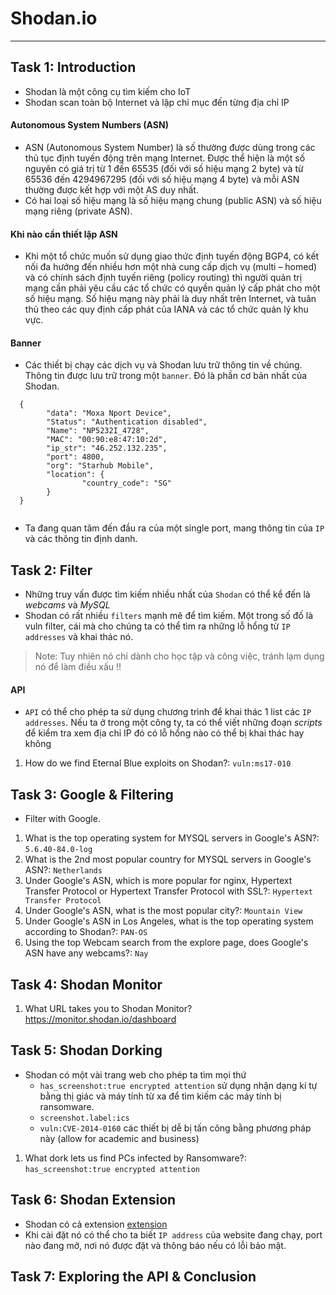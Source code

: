 # Shodan.io

----

## Task 1: Introduction

- Shodan là một công cụ tìm kiếm cho IoT
- Shodan scan toàn bộ Internet và lập chỉ mục đến từng địa chỉ IP

#### Autonomous System Numbers  (ASN)

- ASN (Autonomous System Number) là số thường được dùng trong các thủ tục định tuyến động trên mạng Internet. Được thể hiện là một số nguyên có giá trị từ 1 đến 65535 (đối với số hiệu mạng 2 byte) và từ 65536 đến 4294967295 (đối với số hiệu mạng 4 byte) và mỗi ASN thường được kết hợp với một AS duy nhất.
- Có hai loại số hiệu mạng là số hiệu mạng chung (public ASN) và số hiệu mạng riêng (private ASN).

#### Khi nào cần thiết lập ASN
- Khi một tổ chức muốn sử dụng giao thức định tuyến động BGP4, có kết nối đa hướng đến nhiều hơn một nhà cung cấp dịch vụ (multi – homed) và có chính sách định tuyến riêng (policy routing) thì người quản trị mạng cần phải yêu cầu các tổ chức có quyền quản lý cấp phát cho một số hiệu mạng. Số hiệu mạng này phải là duy nhất trên Internet, và tuân thủ theo các quy định cấp phát của IANA và các tổ chức quản lý khu vực.

#### Banner
- Các thiết bị chạy các dịch vụ và Shodan lưu trữ thông tin về chúng. Thông tin được lưu trữ trong một `banner`. Đó là phần cơ bản nhất của Shodan.

```
  {
		"data": "Moxa Nport Device",
		"Status": "Authentication disabled",
		"Name": "NP5232I_4728",
		"MAC": "00:90:e8:47:10:2d",
		"ip_str": "46.252.132.235",
		"port": 4800,
		"org": "Starhub Mobile",
		"location": {
				"country_code": "SG"
		}
  }
  
```

- Ta đang quan tâm đến đầu ra của một single port, mang thông tin của `IP` và các thông tin định danh.


## Task 2: Filter

- Những truy vấn được tìm kiếm nhiều nhất của `Shodan` có thể kể đến là _webcams_ và _MySQL_
- Shodan có rất nhiều `filters` mạnh mẽ để tìm kiếm. Một trong số đố là vuln filter, cái mà cho chúng ta có thể tìm ra những lỗ hổng từ `IP addresses` và khai thác nó.
> Note: Tuy nhiên nó chỉ dành cho học tập và công việc, tránh lạm dụng nó để làm điều xấu !!

#### API

- `API` có thể cho phép ta sử dụng chương trình để khai thác 1 list các `IP addresses`. Nếu ta ở trong một công ty, ta có thể viết những đoạn _scripts_ để kiểm tra xem địa chỉ IP đó có lỗ hổng nào có thể bị khai thác hay không

1. How do we find Eternal Blue exploits on Shodan?: `vuln:ms17-010`


## Task 3: Google & Filtering

- Filter with Google.

1. What is the top operating system for MYSQL servers in Google's ASN?: `5.6.40-84.0-log`
2. What is the 2nd most popular country for MYSQL servers in Google's ASN?: `Netherlands`	
3. Under Google's ASN, which is more popular for nginx, Hypertext Transfer Protocol or Hypertext Transfer Protocol with SSL?: `Hypertext Transfer Protocol`
4. Under Google's ASN, what is the most popular city?: `Mountain View`
5. Under Google's ASN in Los Angeles, what is the top operating system according to Shodan?: `PAN-OS`
6. Using the top Webcam search from the explore page, does Google's ASN have any webcams?: `Nay`



## Task 4: Shodan Monitor

1. What URL takes you to Shodan Monitor? https://monitor.shodan.io/dashboard

## Task 5: Shodan Dorking

- Shodan có một vài trang web cho phép ta tìm mọi thứ
  - `has_screenshot:true encrypted attention` sử dụng nhận dạng kí tự bằng thị giác và máy tính từ xa để tìm kiếm các máy tính bị ransomware.
  - `screenshot.label:ics`
  - `vuln:CVE-2014-0160` các thiết bị dễ bị tấn công bằng phương pháp này (allow for academic and business)

1. What dork lets us find PCs infected by Ransomware?: `has_screenshot:true encrypted attention`

## Task 6: Shodan Extension

- Shodan có cả extension [extension](https://chrome.google.com/webstore/detail/shodan/jjalcfnidlmpjhdfepjhjbhnhkbgleap)
- Khi cài đặt nó có thể cho ta biết `IP address` của website đang chạy, port nào đang mở, nơi nó được đặt và thông báo nếu có lỗi bảo mật.

## Task 7: Exploring the API & Conclusion


